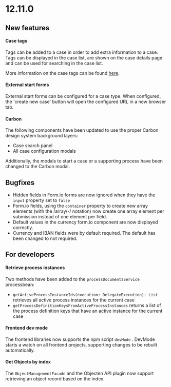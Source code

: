 # 12.11.0

## New features

#### Case tags

Tags can be added to a case in order to add extra information to a case. Tags can be displayed in the case list, are shown on the case details page and can be used for searching in the case list.

More information on the case tags can be found [here](../../features/case/tags.md).

#### External start forms

External start forms can be configured for a case type. When configured, the 'create new case' button  will open the configured URL in a new browser tab.&#x20;

#### Carbon

The following components have been updated to use the proper Carbon design system background layers:

* Case search panel
* All case configuration modals

Additionally, the modals to start a case or a supporting process have been changed to the Carbon modal.

## Bugfixes

* Hidden fields in Form.io forms are now ignored when they have the `input` property set to `false`
* Form.io fields, using the `container` property to create new array elements (with the /array/-/ notation) now create one array element per submission instead of one element per field.
* Default values in the currency form.io component are now displayed correctly.
* Currency and IBAN fields were by default required. The default has been changed to not required.

## For developers

#### Retrieve process instances

Two methods have been added to the `processDocumentsService` processbean:

* `getActiveProcessInstanceIds(execution: DelegateExecution): List` retrieves all active process instances for the current case
* `getProcessDefinitionKeysFromActiveProcessInstances` returns a list of the process definition keys that have an active instance for the current case

#### Frontend dev mode

The frontend libraries now supports the npm script `devMode` . DevMode starts a watch on all frontend projects, supporting changes to be rebuilt automatically.

#### Get Objects by index

The `ObjectManagementFacade` and the Objecten API plugin now support retrieving an object record based on the index.
